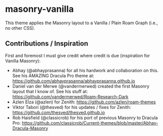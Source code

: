 # masonry-vanilla

This theme applies the Masonry layout to a Vanilla / Plain Roam Graph (i.e., no other CSS).

## Contributions / Inspiration

First and foremost I must give credit where credit is due (inspiration for Vanilla Masonry):

- Abhay (@abhayprasanna) for all his hardwork and collaboration on this. See his AMAZING Dracula Pro theme at: https://github.com/abhayprasanna/abhayprasanna.github.io
- Daniel van der Merwe (@vandermerwed) created the first Masonry layout that I know of. See his stuff at: https://github.com/vandermerwed/Roam-Research-Dark
- Azlen Elza (@azlen) for Zenith: https://github.com/azlen/roam-themes
- Viktor Tabori (@thesved) for his updates / fixes for Zenith: https://github.com/thesved/thesved.github.io
- Rob Haisfield (@classicrob) for his port of previous Masonry to Dracula Pro: https://github.com/classicrob/Current-themes/blob/master/Abhay-Dracula-Masonry
